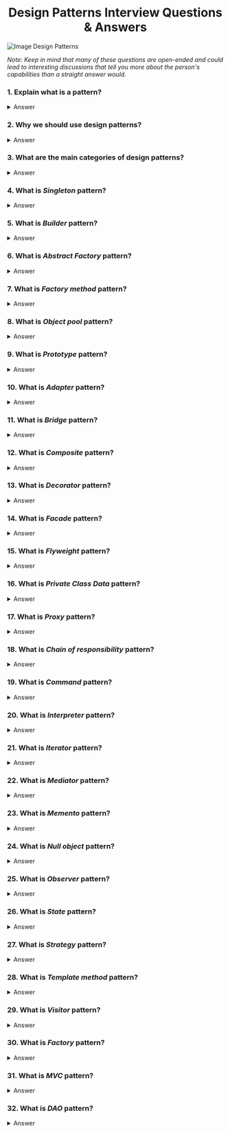 <h1 align="center">
Design Patterns Interview Questions & Answers
</h1>

![Image Design Patterns](https://1.bp.blogspot.com/-FliyHYR2fYY/Xk3o0f4XOsI/AAAAAAAAdA4/SqBdGXG9rKY5XYtBUAxrZoKe6nBaXi2hACLcBGAsYHQ/s640/Design%2BPatterns%2Band%2Btheir%2Brelationship%2Bfor%2Bprogrammers%2Beducative.jpg)

_Note: Keep in mind that many of these questions are open-ended and could lead to interesting discussions that tell you more about the person's capabilities than a straight answer would._

### 1. Explain what is a pattern?

<details>
    <summary>
        Answer
    </summary>

Design Pattern is a typical solution to commonly occurring problem in software design. You could compare DP to a blueprint that can be taken and customized to solve a particular design problem in your code.

</details>

### 2. Why we should use design patterns?

<details>
    <summary>
        Answer
    </summary>

The most important reason is that patterns simplify the design and support of programs.

- Tried and tested solutions.
- Code unification - you create fewer bugs, since you use typical unified solutions where all hidden bugs have already been discovered.
- Universal programmers’ vocabulary - instead of explaining some problem you can use pattern name that will be enough for another developer to understand the problem.

</details>

### 3. What are the main categories of design patterns?

<details>
    <summary>
        Answer
    </summary>

- Creational: all about creating new objects.
- Structural: structuring your classes effectively, making the relationships minimal etc.
- Behavioral: These design patterns are specifically concerned with communication between objects.

</details>

### 4. What is _Singleton_ pattern?

<details>
    <summary>
        Answer
    </summary>

Ensure that your class have only one instance and provide a global pointer to access it.
Singleton pattern in Java is a pattern that allows only one instance of Singleton class available in the whole application. java.lang.Runtime is a good example of a Singleton pattern in Java. There are multiple ways to write thread-safe Singleton in Java, like by writing singleton using double-checked locking, by using static Singleton instance initialized during class loading. By the way, using Java enum to create thread-safe singleton is the most simple way.   
</details>

### 5. What is _Builder_ pattern?

<details>
    <summary>
        Answer
    </summary>

Creational design pattern - Separate construction of a complex object from its representation, so you can modify it and create different representations depending on your builder.

</details>

### 6. What is _Abstract Factory_ pattern?

<details>
    <summary>
        Answer
    </summary>

Interface for creating families of object related / dependent on each other without using a concrete classes. Abstract Factory creates a factory

</details>

### 7. What is _Factory method_ pattern?

<details>
    <summary>
        Answer
    </summary>

Interface method for creating an object but letting subclasses decide on what class will be instantiated.

</details>

### 8. What is _Object pool_ pattern?

<details>
    <summary>
        Answer
    </summary>
    
Special kind of factory, which main purpose is reusing/sharing objects, that creations is hard (e.g time consuming).
Client of object poll requests object, do some operation on it. After it finish it returns object to pool instead of destroy it.
Good example of implementation Object Pool pattern is [Thread pool from .NET Framework.](https://docs.microsoft.com/en-us/dotnet/api/system.threading.threadpool?view=netframework-4.7.2)

</details>

### 9. What is _Prototype_ pattern?

<details>
    <summary>
        Answer
    </summary>

Creating new objects by coping existing ones without compromising their internals. Prototype design pattern is used which refers to creating duplicate objects. In the prototype design pattern, if a similar object is already present then cloning is done keeping performance in mind.

</details>

### 10. What is _Adapter_ pattern?

<details>
    <summary>
        Answer
    </summary>

Adapter is a special object that converts calls sent by one object to the format that another object can understand. Adapter wraps one of the objects to hide the complexity of conversion happening behind the scenes.

</details>

### 11. What is _Bridge_ pattern?

<details>
    <summary>
        Answer
    </summary>

Structural design pattern that lets you split a giant class or a set of closely related classes into two separate hierarchies, abstraction and implementation, which can be developed independently of each other. Bridge pattern is designed to isolate a class's interface from its implementation so we can vary or substitute the implementation without changing the client code

</details>

### 12. What is _Composite_ pattern?

<details>
    <summary>
        Answer
    </summary>

Composing objects into tree structures and allowing clients to work with them as if they were individual objects.

</details>

### 13. What is _Decorator_ pattern?

<details>
    <summary>
        Answer
    </summary>

Attaching new behaviors to the objects by placing them inside of a wrapper that contains those behaviors
Decorator pattern is used to implement functionality on an already created object,
</details>

### 14. What is _Facade_ pattern?

<details>
    <summary>
        Answer
    </summary>

The facade is a class that provides a simple interface to a complex subsystem containing dozens of classes. The facade may have limited functionality in comparison to working with subsystem directly. It includes only those features that clients care about.

</details>

### 15. What is _Flyweight_ pattern?

<details>
    <summary>
        Answer
    </summary>

Flyweight is a structural design pattern that lets you fit more objects into the available amount of RAM by sharing common parts of object state among multiple objects, instead of keeping it in each object.

</details>

### 16. What is _Private Class Data_ pattern?

<details>
    <summary>
        Answer
    </summary>
structural pattern -The private class data design pattern seeks to reduce exposure of attributes by limiting their visibility. It reduces the number of class attributes by encapsulating them in single Data object. 
</details>

### 17. What is _Proxy_ pattern?

<details>
    <summary>
        Answer
    </summary>

Proxy is about creating a substitute class that has the same interface as an original service object. Upon receiving the request from a client, the proxy object creates an instance of a service object and delegate it all real work. Proxy pattern is used for controlling access to an object.

</details>

### 18. What is _Chain of responsibility_ pattern?

<details>
    <summary>
        Answer
    </summary>
It minimizes the coupling. Provides flexibility while assigning the responsibilities to objects.
It permits a set of classes to act as one. The events produced in one class can be sent to other handler classes with the help of composition.
Usage of Chain of Responsibility Pattern:
When more than one objects are ready to handle a request, and the handler is unknown.
In case the collection or a group of objects that can handle the request must be specified dynamically.
</details>

### 19. What is _Command_ pattern?

<details>
    <summary>
        Answer
    </summary>
The command pattern is a behavioral design pattern that intends to encapsulate in an object all the data required for performing a given action (command), including what method to call, the method’s arguments, and the object to which the method belongs.

This model allows us to decouple objects that produce the commands from their consumers, so that’s why the pattern is commonly known as the producer-consumer pattern.
</details>

### 20. What is _Interpreter_ pattern?

<details>
    <summary>
        Answer
    </summary>

The interpreter pattern is a design pattern that specifies how to evaluate sentences in a language. The basic idea is to have a class for each symbol (terminal or nonterminal) in a specialized computer language. The syntax tree of a sentence in the language is an instance of the composite pattern and is used to evaluate (interpret) the sentence for a client.

</details>

### 21. What is _Iterator_ pattern?

<details>
    <summary>
        Answer
    </summary>
    
The Iterator pattern provides a mechanism to access the elements of an aggregate object or container sequentially without knowledge of the underlying structure of the object being iterated over. See the [C2 wiki Iterator pattern article](http://wiki.c2.com/?IteratorPattern) for further reading.

</details>

### 22. What is _Mediator_ pattern?

<details>
    <summary>
        Answer
    </summary>
The mediator pattern defines an object that encapsulates how a set of objects interact. This pattern is considered to be a behavioral pattern due to the way it can alter the program's running behavior.
With the mediator pattern, communication between objects is encapsulated within a mediator object. Objects no longer communicate directly with each other, but instead communicate through the mediator. This reduces the dependencies between communicating objects, thereby reducing coupling.
</details>

### 23. What is _Memento_ pattern?

<details>
    <summary>
        Answer
    </summary>
The memento pattern is a software design pattern that provides the ability to restore an object to its previous state (undo via rollback). 
The memento pattern is implemented with three objects: the originator, a caretaker and a memento. The originator is some object that has an internal state. The caretaker is going to do something to the originator, but wants to be able to undo the change. The caretaker first asks the originator for a memento object. Then it does whatever operation (or sequence of operations) it was going to do. To roll back to the state before the operations, it returns the memento object to the originator.
</details>

### 24. What is _Null object_ pattern?

<details>
    <summary>
        Answer
    </summary>

Null object is an object that has certain neutral ("do nothing") behavior. This design pattern describes the usage of such objects and their behavior.

In many OO languages objects can have null value and checking objects for absence of value (NULL value) can become very tedious and make the code more complex. Null object pattern allows developer incapsulate this checks by replacing NULL value with an object that "does nothing", removing special cases handling.

Futher reading: [Null object Pattern](https://en.wikipedia.org/wiki/Null_object_pattern)

</details>

### 25. What is _Observer_ pattern?

<details>
    <summary>
        Answer
    </summary>

Observer is design pattern in which one single object (Subject) notifies an open ended number of listener-objects (Observers) about any updates by calling their methods. Observer pattern widely adopted in event driven systems and lies in the base of MVC architectural pattern.

</details>

### 26. What is _State_ pattern?

<details>
    <summary>
        Answer
    </summary>
State is a behavorial pattern that allows it's behavior to be changed depending on what "state" it is in.
</details>

### 27. What is _Strategy_ pattern?

<details>
    <summary>
        Answer
    </summary>
Strategy is a behavioral software design pattern that enables selecting an algorithm at runtime. Instead of implementing a single algorithm directly, code receives run-time instructions as to which in a family of algorithms to use.
</details>

### 28. What is _Template method_ pattern?

<details>
    <summary>
        Answer
    </summary>
The template method pattern is a behavioral design pattern that defines the program skeleton of an algorithm in an operation, deferring some steps to subclasses.  Template method should be final so that the subclass can not override and change the steps of the algorithm. Still, the same time individual steps should be abstract, so that child classes can implement them.
</details>

### 29. What is _Visitor_ pattern?

<details>
    <summary>
        Answer
    </summary>
The visitor design pattern is a way of separating an algorithm from an object structure on which it operates. A practical result of this separation is the ability to add new operations to existent object structures without modifying the structures. It is one way to follow the open/closed principle.
In essence, the visitor allows adding new virtual functions to a family of classes, without modifying the classes.
</details>

### 30. What is _Factory_ pattern?

<details>
    <summary>
        Answer
    </summary>
    The Factory pattern in Java is a creation Java design pattern and favorite on many Java interviews. Factory pattern used to create an object by providing static factory methods. There are many advantages of providing factory methods like caching immutable objects, easy to introduce new objects, etc.
</details>

### 31. What is _MVC_ pattern?

<details>
    <summary>
        Answer
    </summary>
Model-View-Controller. The abbreviation MVC is taken from the Model-view-controller concept.
Models are objects, used as blueprints for all of the objects that will be used in the application.
Views contain the presentational aspect of the data and information located in the models.
Controllers control both model and view as they serve as a connection between the two objects. The controller plays the role of an interface between View and Model and also intercepts all the incoming requests.
</details>


### 32. What is _DAO_ pattern?
<details>
    <summary>
        Answer
    </summary>
Data Access Object Pattern is used to isolate low-level data accessing API or actions from high-level business services. 
    Data Access Object Interface -  describes the standard actions to be performed on a model objec
    Data Access Object concrete class - This class implements a DAO interface. This class is accountable to get data from a data source.
    Model Object or Value Object -object is a plain old java object containing get/set methods to store data retrieved using DAO
    </details>
